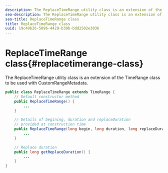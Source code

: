 ```yaml
---
description: The ReplaceTimeRange utility class is an extension of the TimeRange class to be used with CustomRangeMetadata.
seo-description: The ReplaceTimeRange utility class is an extension of the TimeRange class to be used with CustomRangeMetadata.
seo-title: ReplaceTimeRange class
title: ReplaceTimeRange class
uuid: 19c49b26-5096-4429-b30b-bdd2502e3036
---
```


# ReplaceTimeRange class{#replacetimerange-class}

The ReplaceTimeRange utility class is an extension of the TimeRange class to be used with CustomRangeMetadata.

```java
public class ReplaceTimeRange extends TimeRange {
    // Default constructor method
    public ReplaceTimeRange() { 
        ... 
    }

    // Details of begining, duration and replaceDuration 
    // provided at construction time 
    public ReplaceTimeRange(long begin, long duration, long replaceDuration) { 
        ... 
    }

    // Replace duration
    public long getReplaceDuration() { 
        ... 
    }
}

```

